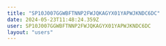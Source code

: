 ```yaml
---
title: "SP10J007GGWBFTNNP2FWJQKAGYX01YAPWJKNDC6DC"
date: 2024-05-23T11:48:24.359Z
user: SP10J007GGWBFTNNP2FWJQKAGYX01YAPWJKNDC6DC
layout: "users"
---
```

    